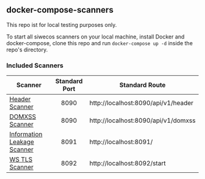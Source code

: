 ## docker-compose-scanners

This repo ist for local testing purposes only.

To start all siwecos scanners on your local machine, install Docker and docker-compose,
clone this repo and run `docker-compose up -d` inside the repo's directory.

### Included Scanners

| Scanner | Standard Port | Standard Route |
|---------|:-------------:|----------------|
| [Header Scanner](https://github.com/SIWECOS/HSHS-DOMXSS-Scanner)              | 8090 | http://localhost:8090/api/v1/header
| [DOMXSS Scanner](https://github.com/SIWECOS/HSHS-DOMXSS-Scanner)              | 8090 | http://localhost:8090/api/v1/domxss
| [Information Leakage Scanner](https://github.com/SIWECOS/InfoLeak-Scanner)    | 8091 | http://localhost:8091/
| [WS TLS Scanner](https://github.com/SIWECOS/WS-TLS-Scanner)                   | 8092 | http://localhost:8092/start


